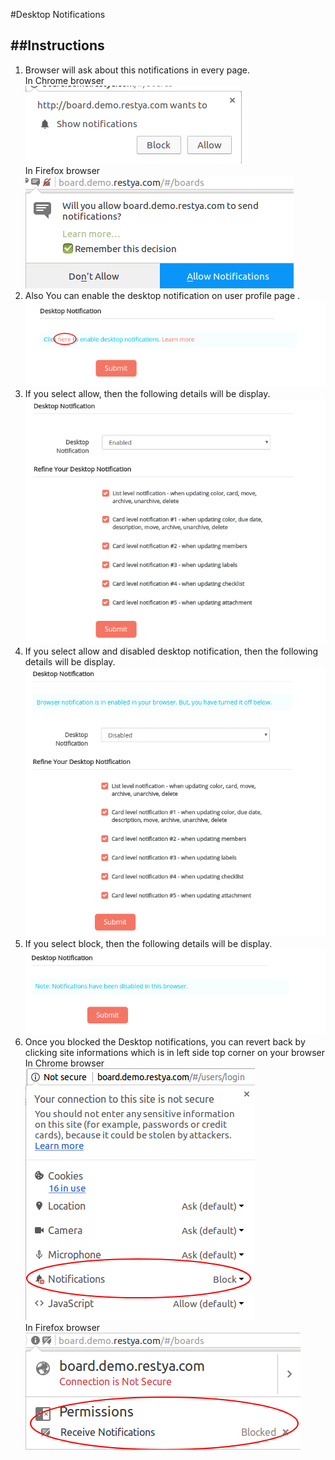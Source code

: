 #Desktop Notifications

##Instructions
------------

1.  Browser will ask about this notifications in every page.  
    In Chrome browser  
    ![Browser Notifications Chrome](browser-notification.png "Browser Notifications Chrome")  
    In Firefox browser  
    ![Browser Notifications Firefox](browser-notification-firefox.png "Browser Notifications Firefox")
2.  Also You can enable the desktop notification on user profile page .  
    ![Desktop Notifications Ask](desktop-notification-ask.png "Desktop Notifications Ask")
3.  If you select allow, then the following details will be display.  
    ![Desktop Notifications Granted](desktop-notification-granted.png "Desktop Notifications Granted")
4.  If you select allow and disabled desktop notification, then the following details will be display.  
    ![Desktop Notifications Disabled](desktop-notification-disabled.png "Desktop Notifications Disabled")
5.  If you select block, then the following details will be display.  
    ![Desktop Notifications Blocked](desktop-notification-blocked.png "Desktop Notifications Blocked")
6.  Once you blocked the Desktop notifications, you can revert back by clicking site informations which is in left side top corner on your browser  
    In Chrome browser  
    ![Desktop Notifications Chrome](desktop-notification-chrome.png "Desktop Notifications Chrome")  
    In Firefox browser  
    ![Desktop Notifications Firefox](desktop-notification-firefox.png "Desktop Notifications Firefox")